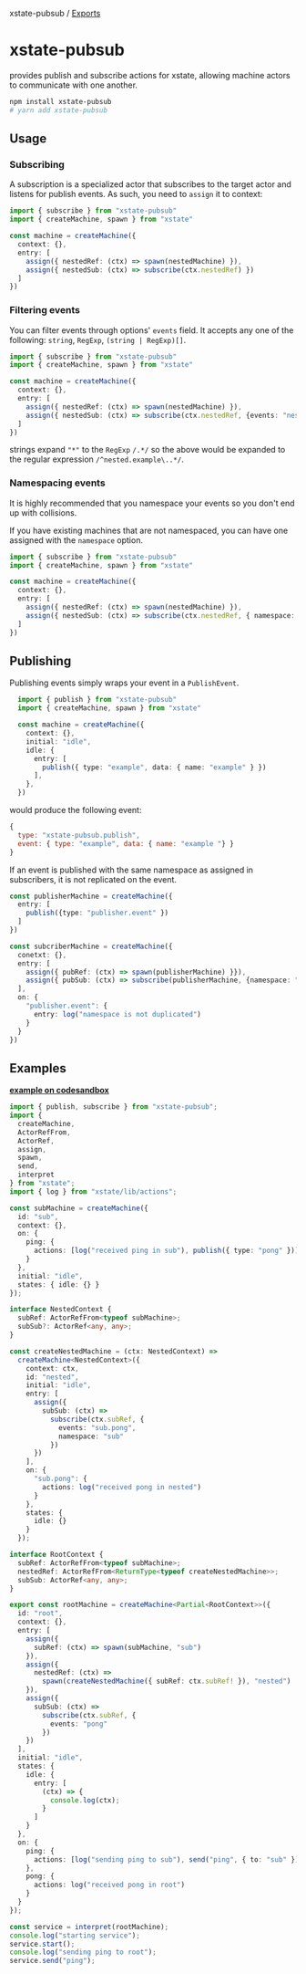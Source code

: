 xstate-pubsub / [Exports](modules.md)

# xstate-pubsub
provides publish and subscribe actions for xstate, allowing machine actors to communicate with one another.
```bash
npm install xstate-pubsub
# yarn add xstate-pubsub
```

## Usage

### Subscribing
A subscription is a specialized actor that subscribes to the target actor and listens for publish events. As such, you need to `assign` it to context:

```typescript
import { subscribe } from "xstate-pubsub"
import { createMachine, spawn } from "xstate"

const machine = createMachine({
  context: {},
  entry: [
    assign({ nestedRef: (ctx) => spawn(nestedMachine) }),
    assign({ nestedSub: (ctx) => subscribe(ctx.nestedRef) })
  ]
})
```
### Filtering events

You can filter events through options' `events` field. It accepts any one of the following: `string`, `RegExp`, `(string | RegExp)[]`.

```typescript
import { subscribe } from "xstate-pubsub"
import { createMachine, spawn } from "xstate"

const machine = createMachine({
  context: {},
  entry: [
    assign({ nestedRef: (ctx) => spawn(nestedMachine) }),
    assign({ nestedSub: (ctx) => subscribe(ctx.nestedRef, {events: "nested.example.*" }) })
  ]
})
```
strings expand `"*"` to the `RegExp` `/.*/` so the above would be expanded to the regular expression `/^nested.example\..*/`.

### Namespacing events

It is highly recommended that you namespace your events so you don't end up with collisions. 

If you have existing machines that are not namespaced, you can have one assigned with the `namespace` option.

```typescript
import { subscribe } from "xstate-pubsub"
import { createMachine, spawn } from "xstate"

const machine = createMachine({
  context: {},
  entry: [
    assign({ nestedRef: (ctx) => spawn(nestedMachine) }),
    assign({ nestedSub: (ctx) => subscribe(ctx.nestedRef, { namespace: "nested", events: "nested.example.*" }) })
  ]
})
```

## Publishing

Publishing events simply wraps your event in a `PublishEvent`. 

```typescript
  import { publish } from "xstate-pubsub"
  import { createMachine, spawn } from "xstate"

  const machine = createMachine({
    context: {},
    initial: "idle",
    idle: {
      entry: [
        publish({ type: "example", data: { name: "example" } })
      ],
    },
  })
```
would produce the following event:
```javascript 
{ 
  type: "xstate-pubsub.publish", 
  event: { type: "example", data: { name: "example "} } 
}
```

If an event is published with the same namespace as assigned in subscribers, it is not replicated on the event.

```typescript
const publisherMachine = createMachine({
  entry: [
    publish({type: "publisher.event" })
  ]
})

const subcriberMachine = createMachine({
  conetxt: {},
  entry: [
    assign({ pubRef: (ctx) => spawn(publisherMachine) }}),
    assign({ pubSub: (ctx) => subscribe(publisherMachine, {namespace: "publisher" })})
  ],
  on: {
    "publisher.event": {
      entry: log("namespace is not duplicated")
    }
  }
})
```

## Examples
**[example on codesandbox](https://codesandbox.io/s/wonderful-khayyam-4xihe?file=/src/index.ts)**
```typescript
import { publish, subscribe } from "xstate-pubsub";
import {
  createMachine,
  ActorRefFrom,
  ActorRef,
  assign,
  spawn,
  send,
  interpret
} from "xstate";
import { log } from "xstate/lib/actions";

const subMachine = createMachine({
  id: "sub",
  context: {},
  on: {
    ping: {
      actions: [log("received ping in sub"), publish({ type: "pong" })]
    }
  },
  initial: "idle",
  states: { idle: {} }
});

interface NestedContext {
  subRef: ActorRefFrom<typeof subMachine>;
  subSub?: ActorRef<any, any>;
}

const createNestedMachine = (ctx: NestedContext) =>
  createMachine<NestedContext>({
    context: ctx,
    id: "nested",
    initial: "idle",
    entry: [
      assign({
        subSub: (ctx) =>
          subscribe(ctx.subRef, {
            events: "sub.pong",
            namespace: "sub"
          })
      })
    ],
    on: {
      "sub.pong": {
        actions: log("received pong in nested")
      }
    },
    states: {
      idle: {}
    }
  });

interface RootContext {
  subRef: ActorRefFrom<typeof subMachine>;
  nestedRef: ActorRefFrom<ReturnType<typeof createNestedMachine>>;
  subSub: ActorRef<any, any>;
}

export const rootMachine = createMachine<Partial<RootContext>>({
  id: "root",
  context: {},
  entry: [
    assign({
      subRef: (ctx) => spawn(subMachine, "sub")
    }),
    assign({
      nestedRef: (ctx) =>
        spawn(createNestedMachine({ subRef: ctx.subRef! }), "nested")
    }),
    assign({
      subSub: (ctx) =>
        subscribe(ctx.subRef, {
          events: "pong"
        })
    })
  ],
  initial: "idle",
  states: {
    idle: {
      entry: [
        (ctx) => {
          console.log(ctx);
        }
      ]
    }
  },
  on: {
    ping: {
      actions: [log("sending ping to sub"), send("ping", { to: "sub" })]
    },
    pong: {
      actions: log("received pong in root")
    }
  }
});

const service = interpret(rootMachine);
console.log("starting service");
service.start();
console.log("sending ping to root");
service.send("ping");

```
